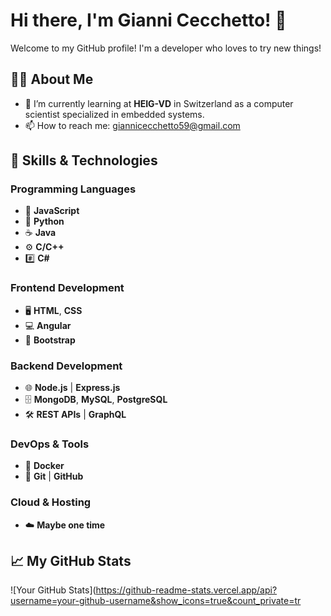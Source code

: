 # Hi there, I'm Gianni Cecchetto! 👋

Welcome to my GitHub profile! I'm a developer who loves to try new things!

## 👨‍💻 About Me

- 🌱 I’m currently learning at **HEIG-VD** in Switzerland as a computer scientist specialized in embedded systems.
- 📫 How to reach me: giannicecchetto59@gmail.com

## 🚀 Skills & Technologies

### Programming Languages
- 📝 **JavaScript**
- 🐍 **Python**
- ☕ **Java**
- ⚙️ **C/C++**
- #️⃣ **C#**

### Frontend Development
- 🖥️ **HTML**, **CSS**
- 💻 **Angular**
- 📱 **Bootstrap**

### Backend Development
- 🌐 **Node.js** | **Express.js**
- 🗄️ **MongoDB**, **MySQL**, **PostgreSQL**
- 🛠️ **REST APIs** | **GraphQL**

### DevOps & Tools
- 🚀 **Docker**
- 🔧 **Git** | **GitHub**

### Cloud & Hosting
- ☁️ **Maybe one time**

## 📈 My GitHub Stats

![Your GitHub Stats](https://github-readme-stats.vercel.app/api?username=your-github-username&show_icons=true&count_private=tr
